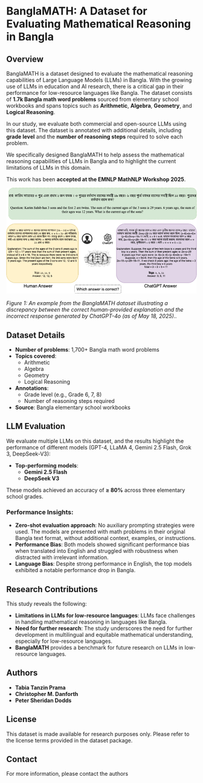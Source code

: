 # BanglaMATH: A Dataset for Evaluating Mathematical Reasoning in Bangla

## Overview

BanglaMATH is a dataset designed to evaluate the mathematical reasoning capabilities of Large Language Models (LLMs) in Bangla. With the growing use of LLMs in education and AI research, there is a critical gap in their performance for low-resource languages like Bangla. The dataset consists of **1.7k Bangla math word problems** sourced from elementary school workbooks and spans topics such as **Arithmetic**, **Algebra**, **Geometry**, and **Logical Reasoning**.

In our study, we evaluate both commercial and open-source LLMs using this dataset. The dataset is annotated with additional details, including **grade level** and the **number of reasoning steps** required to solve each problem.

We specifically designed BanglaMATH to help assess the mathematical reasoning capabilities of LLMs in Bangla and to highlight the current limitations of LLMs in this domain.

This work has been **accepted at the EMNLP MathNLP Workshop 2025**.

![Workflow_BMATH](Workflow_BMATH.drawio%20(1).png)

_Figure 1: An example from the BanglaMATH dataset illustrating a discrepancy between the correct human-provided
explanation and the incorrect response generated by ChatGPT-4o (as of May 18, 2025).._


## Dataset Details

- **Number of problems**: 1,700+ Bangla math word problems
- **Topics covered**:
  - Arithmetic
  - Algebra
  - Geometry
  - Logical Reasoning
- **Annotations**:
  - Grade level (e.g., Grade 6, 7, 8)
  - Number of reasoning steps required
- **Source**: Bangla elementary school workbooks

## LLM Evaluation

We evaluate multiple LLMs on this dataset, and the results highlight the performance of different models (GPT-4, LLaMA 4, Gemini 2.5 Flash, Grok 3, DeepSeek-V3):

- **Top-performing models**:
  - **Gemini 2.5 Flash**
  - **DeepSeek V3**

These models achieved an accuracy of **≥ 80%** across three elementary school grades.

### Performance Insights:
- **Zero-shot evaluation approach**: No auxiliary prompting strategies were used. The models are presented with math problems in their original Bangla text format, without additional context, examples, or instructions.
- **Performance Bias**: Both models showed significant performance bias when translated into English and struggled with robustness when distracted with irrelevant information.
- **Language Bias**: Despite strong performance in English, the top models exhibited a notable performance drop in Bangla.

## Research Contributions

This study reveals the following:

- **Limitations in LLMs for low-resource languages**: LLMs face challenges in handling mathematical reasoning in languages like Bangla.
- **Need for further research**: The study underscores the need for further development in multilingual and equitable mathematical understanding, especially for low-resource languages.
- **BanglaMATH** provides a benchmark for future research on LLMs in low-resource languages.

## Authors

- **Tabia Tanzin Prama**  
- **Christopher M. Danforth**  
- **Peter Sheridan Dodds**



## License

This dataset is made available for research purposes only. Please refer to the license terms provided in the dataset package.

## Contact

For more information, please contact the authors
